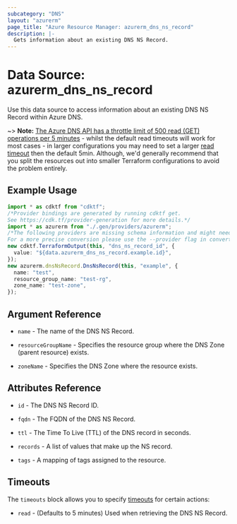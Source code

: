 ```yaml
---
subcategory: "DNS"
layout: "azurerm"
page_title: "Azure Resource Manager: azurerm_dns_ns_record"
description: |-
  Gets information about an existing DNS NS Record.
---
```


# Data Source: azurerm\_dns\_ns\_record

Use this data source to access information about an existing DNS NS Record within Azure DNS.

\~> **Note:** [The Azure DNS API has a throttle limit of 500 read (GET) operations per 5 minutes](https://docs.microsoft.com/azure/azure-resource-manager/management/request-limits-and-throttling#network-throttling) - whilst the default read timeouts will work for most cases - in larger configurations you may need to set a larger [read timeout](https://www.terraform.io/language/resources/syntax#operation-timeouts) then the default 5min. Although, we'd generally recommend that you split the resources out into smaller Terraform configurations to avoid the problem entirely.

## Example Usage

```typescript
import * as cdktf from "cdktf";
/*Provider bindings are generated by running cdktf get.
See https://cdk.tf/provider-generation for more details.*/
import * as azurerm from "./.gen/providers/azurerm";
/*The following providers are missing schema information and might need manual adjustments to synthesize correctly: azurerm.
For a more precise conversion please use the --provider flag in convert.*/
new cdktf.TerraformOutput(this, "dns_ns_record_id", {
  value: "${data.azurerm_dns_ns_record.example.id}",
});
new azurerm.dnsNsRecord.DnsNsRecord(this, "example", {
  name: "test",
  resource_group_name: "test-rg",
  zone_name: "test-zone",
});

```

## Argument Reference

*   `name` - The name of the DNS NS Record.

*   `resourceGroupName` - Specifies the resource group where the DNS Zone (parent resource) exists.

*   `zoneName` - Specifies the DNS Zone where the resource exists.

## Attributes Reference

*   `id` - The DNS NS Record ID.

*   `fqdn` - The FQDN of the DNS NS Record.

*   `ttl` - The Time To Live (TTL) of the DNS record in seconds.

*   `records` - A list of values that make up the NS record.

*   `tags` - A mapping of tags assigned to the resource.

## Timeouts

The `timeouts` block allows you to specify [timeouts](https://www.terraform.io/language/resources/syntax#operation-timeouts) for certain actions:

* `read` - (Defaults to 5 minutes) Used when retrieving the DNS NS Record.
